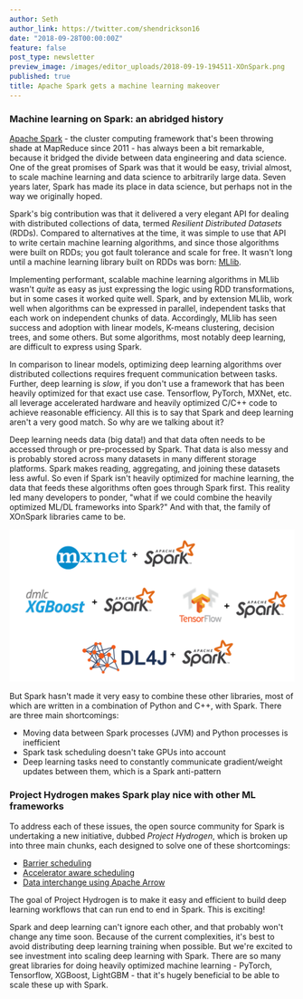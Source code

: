 ```yaml
---
author: Seth
author_link: https://twitter.com/shendrickson16
date: "2018-09-28T00:00:00Z"
feature: false
post_type: newsletter
preview_image: /images/editor_uploads/2018-09-19-194511-XOnSpark.png
published: true
title: Apache Spark gets a machine learning makeover
---
```


### Machine learning on Spark: an abridged history

[Apache Spark](https://spark.apache.org/) - the cluster computing framework 
that's been throwing shade at MapReduce since 2011 - has always been a bit 
remarkable, because it bridged the divide between data engineering and data 
science. One of the great promises of Spark was that it would be easy, 
trivial almost, to scale machine learning and data science to arbitrarily 
large data. Seven years later, Spark has made its place in data science, but 
perhaps not in the way we originally hoped.

Spark's big contribution was that it delivered a very elegant API for dealing 
with distributed collections of data, termed _Resilient Distributed Datasets_ 
(RDDs). Compared to alternatives at the time, it was simple to use that API 
to write certain machine learning algorithms, and since those algorithms were 
built on RDDs; you got fault tolerance and scale for free. It wasn't long 
until a machine learning library built on RDDs was born: [MLlib](https://spark.apache.org/docs/latest/ml-guide.html). 

Implementing performant, scalable machine learning algorithms in MLlib wasn't 
*quite* as easy as just expressing the logic using RDD transformations, but in 
some cases it worked quite well. Spark, and by extension MLlib, work well 
when algorithms can be expressed in parallel, independent tasks that each 
work on independent chunks of data. Accordingly, MLlib has seen success and 
adoption with linear models, K-means clustering, decision trees, and some 
others. But some algorithms, most notably deep learning, are difficult to 
express using Spark. 

In comparison to linear models, optimizing deep learning algorithms over 
distributed collections requires frequent communication between tasks. 
Further, deep learning is _slow_, if you don't use a framework that has been 
heavily optimized for that exact use case. Tensorflow, PyTorch, MXNet, etc. 
all leverage accelerated hardware and heavily optimized C/C++ code to achieve 
reasonable efficiency. All this is to say that Spark and deep learning aren't 
a very good match.  So why are we talking about it?

Deep learning needs data (big data!) and that data often needs to be accessed 
through or pre-processed by Spark. That data is also messy and is probably 
stored across many datasets in many different storage platforms. Spark makes 
reading, aggregating, and joining these datasets less awful. So even if Spark 
isn't heavily optimized for machine learning, the data that feeds these 
algorithms often goes through Spark first. This reality led many developers 
to ponder, "what if we could combine the heavily optimized ML/DL frameworks 
into Spark?" And with that, the family of XOnSpark libraries came to be.

![](/images/editor_uploads/2018-09-19-194511-XOnSpark.png)

But Spark hasn't made it very easy to combine these other libraries, most of 
which are written in a combination of Python and C++, with Spark. There are
three main shortcomings:

* Moving data between Spark processes (JVM) and Python processes is inefficient
* Spark task scheduling doesn't take GPUs into account
* Deep learning tasks need to constantly communicate gradient/weight updates between them, which is a Spark anti-pattern

### Project Hydrogen makes Spark play nice with other ML frameworks

To address each of these issues, the open source community for Spark is 
undertaking a new initiative, dubbed _Project Hydrogen_, which is 
broken up into three main chunks, each designed to solve one of these 
shortcomings:

* [Barrier scheduling](https://issues.apache.org/jira/browse/SPARK-24374)
* [Accelerator aware scheduling](https://issues.apache.org/jira/browse/SPARK-24615)
* [Data interchange using Apache Arrow](https://issues.apache.org/jira/browse/SPARK-24579)

The goal of Project Hydrogen is to make it easy and efficient to build deep learning workflows that can run end to end in Spark. This is exciting!

Spark and deep learning can't ignore each other, and that probably won't 
change any time soon. Because of the current complexities, it's best to avoid 
distributing deep learning training when possible. But we're excited to 
see investment into scaling deep learning with Spark. There are so many great 
libraries for doing heavily optimized machine learning - PyTorch, Tensorflow, 
XGBoost, LightGBM - that it's hugely beneficial to be able to scale these 
up with Spark.